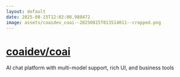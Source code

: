 ```yaml
---
layout: default
date: 2025-08-15T12:02:00.980472
image: assets/coaidev_coai--20250815T013514011--cropped.png
---
```


# [coaidev/coai](https://github.com/coaidev/coai)

AI chat platform with multi-model support, rich UI, and business tools
